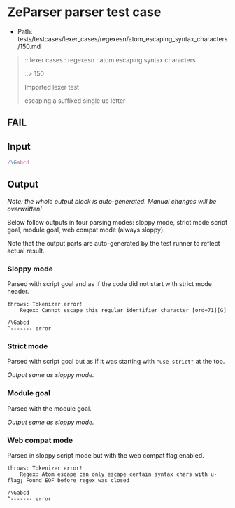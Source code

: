 # ZeParser parser test case

- Path: tests/testcases/lexer_cases/regexesn/atom_escaping_syntax_characters/150.md

> :: lexer cases : regexesn : atom escaping syntax characters
>
> ::> 150
>
> Imported lexer test
>
> escaping a suffixed single uc letter

## FAIL

## Input

`````js
/\Gabcd
`````

## Output

_Note: the whole output block is auto-generated. Manual changes will be overwritten!_

Below follow outputs in four parsing modes: sloppy mode, strict mode script goal, module goal, web compat mode (always sloppy).

Note that the output parts are auto-generated by the test runner to reflect actual result.

### Sloppy mode

Parsed with script goal and as if the code did not start with strict mode header.

`````
throws: Tokenizer error!
    Regex: Cannot escape this regular identifier character [ord=71][G]

/\Gabcd
^------- error
`````

### Strict mode

Parsed with script goal but as if it was starting with `"use strict"` at the top.

_Output same as sloppy mode._

### Module goal

Parsed with the module goal.

_Output same as sloppy mode._

### Web compat mode

Parsed in sloppy script mode but with the web compat flag enabled.

`````
throws: Tokenizer error!
    Regex: Atom escape can only escape certain syntax chars with u-flag; Found EOF before regex was closed

/\Gabcd
^------- error
`````

